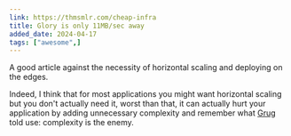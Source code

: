 ```yaml
---
link: https://thmsmlr.com/cheap-infra
title: Glory is only 11MB/sec away
added_date: 2024-04-17
tags: ["awesome",]
---
```


A good article against the necessity of horizontal scaling and deploying on the edges. 

Indeed, I think that for most applications you might want horizontal scaling but you don't
actually need it, worst than that, it can actually hurt your application by adding 
unnecessary complexity and remember what [Grug](https://lovergne.dev/archive/grub-brain)
told use: complexity is the enemy. 
